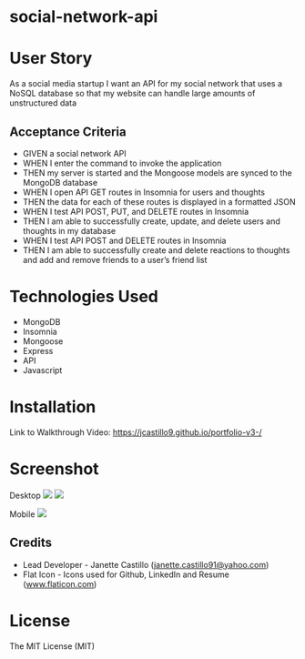 # social-network-api

# User Story

As a social media startup I want an API for my social network that uses a NoSQL database so that my website can handle large amounts of unstructured data


## Acceptance Criteria

* GIVEN a social network API
* WHEN I enter the command to invoke the application
* THEN my server is started and the Mongoose models are synced to the MongoDB database
* WHEN I open API GET routes in Insomnia for users and thoughts
* THEN the data for each of these routes is displayed in a formatted JSON
* WHEN I test API POST, PUT, and DELETE routes in Insomnia
* THEN I am able to successfully create, update, and delete users and thoughts in my database
* WHEN I test API POST and DELETE routes in Insomnia
* THEN I am able to successfully create and delete reactions to thoughts and add and remove friends to a user’s friend list

# Technologies Used
* MongoDB
* Insomnia
* Mongoose
* Express
* API
* Javascript

# Installation
Link to Walkthrough Video: https://jcastillo9.github.io/portfolio-v3-/

# Screenshot
Desktop
<img src="assets/images/portfolio_landingpage.png"/>
<img src="assets/images/portfolio_projectspage.png"/>

Mobile
<img src="assets/images/mobile.png"/>

## Credits
 
* Lead Developer - Janette Castillo (janette.castillo91@yahoo.com)
* Flat Icon - Icons used for Github, LinkedIn and Resume (www.flaticon.com)

# License
 
The MIT License (MIT)
